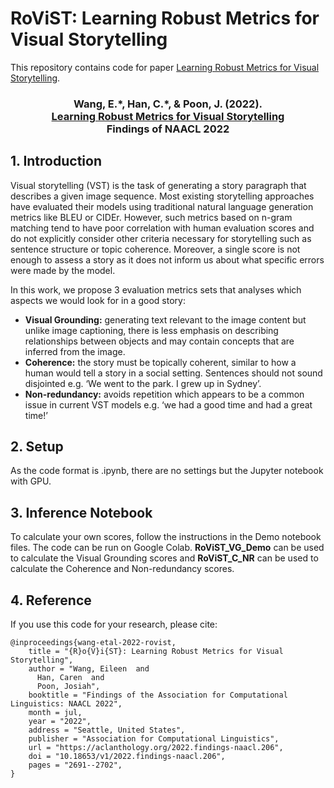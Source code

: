 # RoViST: Learning Robust Metrics for Visual Storytelling

This repository contains code for paper [Learning Robust Metrics for Visual Storytelling](https://arxiv.org/pdf/2205.03774.pdf).

### <div align="center"> Wang, E.\*, Han, C.\*, & Poon, J. (2022). <br> [Learning Robust Metrics for Visual Storytelling](https://arxiv.org/pdf/2205.03774.pdf) <br> Findings of NAACL 2022 </div>

## 1. Introduction
Visual storytelling (VST) is the task of generating a story paragraph that describes a given image sequence. Most existing
storytelling approaches have evaluated their models using traditional natural language generation metrics like BLEU
or CIDEr. However, such metrics based on n-gram matching tend to have poor correlation with human evaluation scores
and do not explicitly consider other criteria necessary for storytelling such as sentence structure or topic coherence. Moreover, a single score is not enough to assess a story as it does not inform us about what specific errors were made by the
model. 

In this work, we propose 3 evaluation metrics sets that analyses which aspects we would look for in a good story: 
* **Visual Grounding:** generating text relevant to the image content but unlike image captioning, there is less emphasis on describing relationships between objects and may contain concepts that are inferred from the image.
* **Coherence:** the story must be topically coherent, similar to how a human would tell a story in a social setting. Sentences should not sound disjointed e.g. ‘We went to the park. I grew up in Sydney’.
* **Non-redundancy:** avoids repetition which appears to be a common issue in current VST models e.g. ‘we had a good time and had a great time!’

## 2. Setup
As the code format is .ipynb, there are no settings but the Jupyter notebook with GPU.

## 3. Inference Notebook
To calculate your own scores, follow the instructions in the Demo notebook files. The code can be run on Google Colab. **RoViST_VG_Demo** can be used to calculate the Visual Grounding scores and **RoViST_C_NR** can be used to calculate the Coherence and Non-redundancy scores. 

## 4. Reference
If you use this code for your research, please cite:
```
@inproceedings{wang-etal-2022-rovist,
    title = "{R}o{V}i{ST}: Learning Robust Metrics for Visual Storytelling",
    author = "Wang, Eileen  and
      Han, Caren  and
      Poon, Josiah",
    booktitle = "Findings of the Association for Computational Linguistics: NAACL 2022",
    month = jul,
    year = "2022",
    address = "Seattle, United States",
    publisher = "Association for Computational Linguistics",
    url = "https://aclanthology.org/2022.findings-naacl.206",
    doi = "10.18653/v1/2022.findings-naacl.206",
    pages = "2691--2702",
}

```
